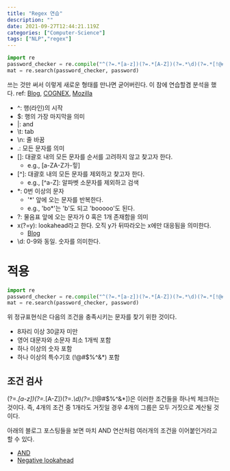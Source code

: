 ```yaml
---
title: "Regex 연습"
description: ""
date: 2021-09-27T12:44:21.119Z
categories: ["Computer-Science"]
tags: ["NLP","regex"]
---
```

```python
import re
password_checker = re.compile("^(?=.*[a-z])(?=.*[A-Z])(?=.*\d)(?=.*[!@#$%^&*])[A-Za-z\d!@#$%^&*]{8,30}$"  )
mat = re.search(password_checker, password)
```

쓰는 것만 써서 이렇게 새로운 형태를 만나면 굳어버린다. 이 참에 연습할겸 분석을 했다.
ref: [Blog](https://m.blog.naver.com/PostView.naver?isHttpsRedirect=true&blogId=odise444&logNo=60145646608), [COGNEX](https://support.cognex.com/docs/vidi_341/web/KO/vidisuite/Content/ViDi_Topics/1_Overview/images_display_filters_regex_basics.htm), [Mozilla](https://developer.mozilla.org/ko/docs/Web/JavaScript/Guide/Regular_Expressions)

- ^: 행(라인)의 시작
- $: 행의 가장 마지막을 의미
- |: and
- \t: tab
- \n: 줄 바꿈
- .: 모든 문자를 의미
- []: 대괄호 내의 모든 문자를 순서를 고려하지 않고 찾고자 한다.
  - e.g., [a-ZA-Z가-힣]
- [^]: 대괄호 내의 모든 문자를 제외하고 찾고자 한다.
  - e.g., [^a-Z]: 알파벳 소문자를 제외하고 검색
- *: 0번 이상의 문자
  - '*' 앞에 오는 문자를 반복한다.
  - e.g., 'bo*'는 'b'도 되고 'booooo'도 된다. 
- ?: 물음표 앞에 오는 문자가 0 혹은 1개 존재함을 의미
- x(?=y): lookahead라고 한다. 오직 y가 뒤따라오는 x에만 대응됨을 의미한다. 
  - [Blog](https://elvanov.com/2388)
- \d: 0-9와 동일. 숫자를 의미한다.


# 적용
```python
import re
password_checker = re.compile("^(?=.*[a-z])(?=.*[A-Z])(?=.*\d)(?=.*[!@#$%^&*])[A-Za-z\d!@#$%^&*]{8,30}$"  )
mat = re.search(password_checker, password)
```

위 정규표현식은 다음의 조건을 충족시키는 문자를 찾기 위한 것이다.
- 8자리 이상 30글자 미만
- 영어 대문자와 소문자 최소 1개씩 포함
- 하나 이상의 숫자 포함
- 하나 이상의 특수기호 (!@#$%^&*) 포함

## 조건 검사
(?=.*[a-z])(?=.*[A-Z])(?=.*\d)(?=.*[!@#$%^&*])은 이러한 조건들을 하나씩 체크하는 것이다. 즉, 4개의 조건 중 1개라도 거짓일 경우 4개의 그룹은 모두 거짓으로 계산될 것이다. 

아래의 블로그 포스팅들을 보면 마치 AND 연산처럼 여러개의 조건을 이어붙인거라고 할 수 있다.

- [AND](https://1004lucifer.blogspot.com/2019/04/regex-and.html)
- [Negative lookahead](http://1004lucifer.blogspot.com/2019/06/regex.html)
